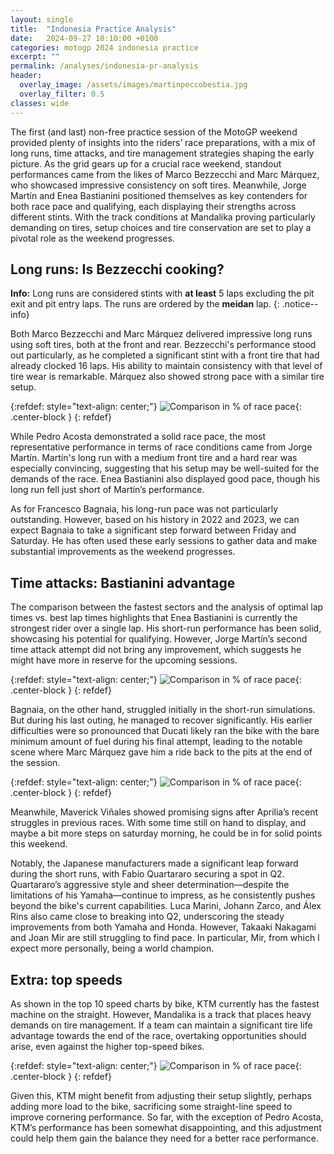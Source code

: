 ```yaml
---
layout: single
title:  "Indonesia Practice Analysis"
date:   2024-09-27 10:10:00 +0100
categories: motogp 2024 indonesia practice
excerpt: ""
permalink: /analyses/indonesia-pr-analysis
header:
  overlay_image: /assets/images/martinpeccobestia.jpg
  overlay_filter: 0.5 
classes: wide
---
```


The first (and last) non-free practice session of the MotoGP weekend provided plenty of insights into the riders’ race preparations, with a mix of long runs, time attacks, and tire management strategies shaping the early picture. As the grid gears up for a crucial race weekend, standout performances came from the likes of Marco Bezzecchi and Marc Márquez, who showcased impressive consistency on soft tires. Meanwhile, Jorge Martín and Enea Bastianini positioned themselves as key contenders for both race pace and qualifying, each displaying their strengths across different stints. With the track conditions at Mandalika proving particularly demanding on tires, setup choices and tire conservation are set to play a pivotal role as the weekend progresses.

## Long runs: Is Bezzecchi cooking?

**Info:** Long runs are considered stints with **at least** 5 laps excluding the pit exit and pit entry laps. The runs are ordered by the **meidan** lap.
{: .notice--info}

Both Marco Bezzecchi and Marc Márquez delivered impressive long runs using soft tires, both at the front and rear. Bezzecchi's performance stood out particularly, as he completed a significant stint with a front tire that had already clocked 16 laps. His ability to maintain consistency with that level of tire wear is remarkable. Márquez also showed strong pace with a similar tire setup.

{:refdef: style="text-align: center;"}
![Comparison in % of race pace]({{site.baseurl}}/assets/images/indonesia_pr_long_runs.png){: .center-block }
{: refdef}

While Pedro Acosta demonstrated a solid race pace, the most representative performance in terms of race conditions came from Jorge Martín. Martín's long run with a medium front tire and a hard rear was especially convincing, suggesting that his setup may be well-suited for the demands of the race. Enea Bastianini also displayed good pace, though his long run fell just short of Martín’s performance.

As for Francesco Bagnaia, his long-run pace was not particularly outstanding. However, based on his history in 2022 and 2023, we can expect Bagnaia to take a significant step forward between Friday and Saturday. He has often used these early sessions to gather data and make substantial improvements as the weekend progresses.

## Time attacks: Bastianini advantage

The comparison between the fastest sectors and the analysis of optimal lap times vs. best lap times highlights that Enea Bastianini is currently the strongest rider over a single lap. His short-run performance has been solid, showcasing his potential for qualifying. However, Jorge Martín’s second time attack attempt did not bring any improvement, which suggests he might have more in reserve for the upcoming sessions.

{:refdef: style="text-align: center;"}
![Comparison in % of race pace]({{site.baseurl}}/assets/images/indonesia_pr_fastest_sectors.png){: .center-block }
{: refdef}


Bagnaia, on the other hand, struggled initially in the short-run simulations. But during his last outing, he managed to recover significantly. His earlier difficulties were so pronounced that Ducati likely ran the bike with the bare minimum amount of fuel during his final attempt, leading to the notable scene where Marc Márquez gave him a ride back to the pits at the end of the session.

{:refdef: style="text-align: center;"}
![Comparison in % of race pace]({{site.baseurl}}/assets/images/indonesia_pr_ideal_vs_best.png){: .center-block }
{: refdef}

Meanwhile, Maverick Viñales showed promising signs after Aprilia’s recent struggles in previous races. With some time still on hand to display, and maybe a bit more steps on saturday morning, he could be in for solid points this weekend. 

Notably, the Japanese manufacturers made a significant leap forward during the short runs, with Fabio Quartararo securing a spot in Q2. Quartararo’s aggressive style and sheer determination—despite the limitations of his Yamaha—continue to impress, as he consistently pushes beyond the bike's current capabilities. Luca Marini, Johann Zarco, and Álex Rins also came close to breaking into Q2, underscoring the steady improvements from both Yamaha and Honda. However, Takaaki Nakagami and Joan Mir are still struggling to find pace. In particular, Mir, from which I expect more personally, being a world champion.


## Extra: top speeds

As shown in the top 10 speed charts by bike, KTM currently has the fastest machine on the straight. However, Mandalika is a track that places heavy demands on tire management. If a team can maintain a significant tire life advantage towards the end of the race, overtaking opportunities should arise, even against the higher top-speed bikes.

{:refdef: style="text-align: center;"}
![Comparison in % of race pace]({{site.baseurl}}/assets/images/indonesia_pr_top10_speeds_bikes.png){: .center-block }
{: refdef}

Given this, KTM might benefit from adjusting their setup slightly, perhaps adding more load to the bike, sacrificing some straight-line speed to improve cornering performance. So far, with the exception of Pedro Acosta, KTM’s performance has been somewhat disappointing, and this adjustment could help them gain the balance they need for a better race performance.

